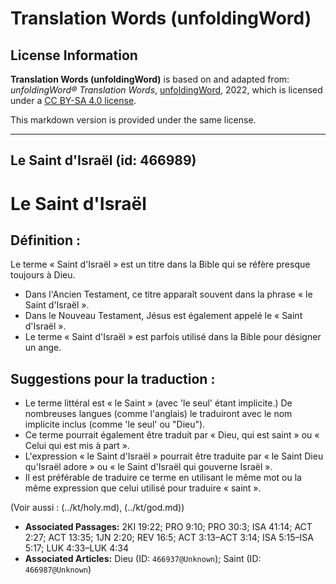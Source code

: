 # Translation Words (unfoldingWord)

## License Information

**Translation Words (unfoldingWord)** is based on and adapted from: _unfoldingWord® Translation Words_, [unfoldingWord](https://unfoldingword.org/utw), 2022, which is licensed under a [CC BY-SA 4.0 license](https://creativecommons.org/licenses/by-sa/4.0/legalcode.en).

This markdown version is provided under the same license.



--------------------------------

## Le Saint d'Israël (id: 466989)

Le Saint d'Israël
=================

Définition :
------------

Le terme « Saint d'Israël » est un titre dans la Bible qui se réfère presque toujours à Dieu.

* Dans l'Ancien Testament, ce titre apparaît souvent dans la phrase « le Saint d'Israël ».
* Dans le Nouveau Testament, Jésus est également appelé le « Saint d'Israël ».
* Le terme « Saint d'Israël » est parfois utilisé dans la Bible pour désigner un ange.

Suggestions pour la traduction :
--------------------------------

* Le terme littéral est « le Saint » (avec 'le seul' étant implicite.) De nombreuses langues (comme l'anglais) le traduiront avec le nom implicite inclus (comme 'le seul' ou "Dieu").
* Ce terme pourrait également être traduit par « Dieu, qui est saint » ou « Celui qui est mis à part ».
* L'expression « le Saint d'Israël » pourrait être traduite par « le Saint Dieu qu'Israël adore » ou « le Saint d'Israël qui gouverne Israël ».
* Il est préférable de traduire ce terme en utilisant le même mot ou la même expression que celui utilisé pour traduire « saint ».

(Voir aussi : (../kt/holy.md), (../kt/god.md))

* **Associated Passages:** 2KI 19:22; PRO 9:10; PRO 30:3; ISA 41:14; ACT 2:27; ACT 13:35; 1JN 2:20; REV 16:5; ACT 3:13–ACT 3:14; ISA 5:15–ISA 5:17; LUK 4:33–LUK 4:34
* **Associated Articles:** Dieu (ID: `466937@Unknown`); Saint (ID: `466987@Unknown`)

